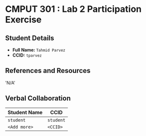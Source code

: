 # CMPUT 301 : Lab 2 Participation Exercise

## Student Details

- **Full Name:** `Tahmid Parvez`
- **CCID:** `tparvez`

## References and Resources

'N/A'

## Verbal Collaboration

| Student Name | CCID      |
| ------------ | --------- |
| `student`    | `student` |
| `<Add more>` | `<CCID>`  |
